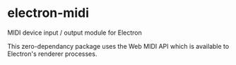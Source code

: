 # electron-midi

MIDI device input / output module for Electron

This zero-dependancy package uses the Web MIDI API which is available to Electron's renderer processes.

